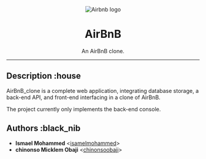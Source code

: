 <p align="center">
 <img src="https://github.com/ismaelmohammed/AirBnB_clone/blob/master/assets/air_logo.png" alt="Airbnb logo">
</p>

<h1 align="center">AirBnB</h1>
<p align="center">An AirBnB clone.</p>

---

## Description :house

AirBnB_clone is a complete web application, integrating database storage,
a back-end API, and front-end interfacing in a clone of AirBnB.

The project currently only implements the back-end console.

## Authors :black_nib

* **Ismael Mohammed** <[isamelmohammed](https://github.com/ismaelmohammed)>
* **chinonso Micklem Obaji** <[chinonsoobaji](https://github.com/chinonsoobaji)>
